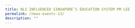 ```yaml
---
title: NLS INFLUENCED SINGAPORE’S EDUCATION SYSTEM PM LEE
permalink: /news-events-13/
description: ""
---
```

